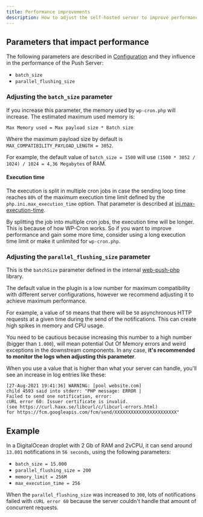 ```yaml
---
title: Performance improvements
description: How to adjust the self-hosted server to improve performance
---
```



## Parameters that impact performance

The following parameters are described in [Configuration](./configuration/) and they influence in the performance of
the Push Server:

- `batch_size`
- `parallel_flushing_size`

### Adjusting the `batch_size` parameter

If you increase this parameter, the memory used by `wp-cron.php` will increase. The estimated maximum used memory is:

`Max Memory used = Max payload size * Batch size`

Where the maximum payload size by default is `MAX_COMPATIBILITY_PAYLOAD_LENGTH = 3052`.

For example, the default value of `batch_size = 1500` will use `(1500 * 3052 / 1024) / 1024 = 4,36 Megabytes` of RAM.

#### Execution time

The execution is split in multiple cron jobs in case the sending loop time reaches `80%` of the maximum
execution time limit defined by the `php.ini.max_execution_time` option. That parameter is
described at [ini.max-execution-time](https://www.php.net/manual/es/info.configuration.php#ini.max-execution-time).

By splitting the job into multiple cron jobs, the execution time will be longer. This is because of how WP-Cron works.
So if you want to improve performance and gain some more time, consider using a long execution time limit or make it unlimited
for `wp-cron.php`.

### Adjusting the `parallel_flushing_size` parameter

This is the `batchSize` parameter defined in the internal [web-push-php](https://github.com/web-push-libs/web-push-php#batchsize) library.

The default value in the plugin is a low number for maximum compatibility with different server configurations,
however we recommend adjusting it to achieve maximum performance.

For example, a value of `50` means that there will be `50` asynchronous HTTP requests at a given time during
the send of the notifications. This can create high spikes in memory and CPU usage.

You need to be cautious because increasing this number to a high number (bigger than `1.000`), will mean 
potential Out Of Memory errors and weird exceptions in the downstream components.
In any case, **it's recommended to monitor the logs when adjusting this parameter**.

When you use a value that is higher than what your server can handle, you'll see an increase in log entries like these:

```
[27-Aug-2021 19:41:36] WARNING: [pool website.com]
child 4593 said into stderr: "PHP message: ERROR |
Failed to send one notification, error:
cURL error 60: Issuer certificate is invalid.
(see https://curl.haxx.se/libcurl/c/libcurl-errors.html) 
for https://fcm.googleapis.com/fcm/send/XXXXXXXXXXXXXXXXXXXXXXX"
```

## Example

In a DigitalOcean droplet with 2 Gb of RAM and 2vCPU, it can send around `13.801` notifications in `56 seconds`, using the following parameters:

- `batch_size = 15.000`
- `parallel_flushing_size = 200`
- `memory_limit = 256M`
- `max_execution_time = 256`

When the `parallel_flushing_size` was increased to `300`, lots of notifications failed with `cURL error 60` because
the server couldn't handle that amount of concurrent requests.
